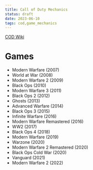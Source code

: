 ```yaml
---
title: Call of Duty Mechanics
status: draft
date: 2023-06-10
tags: cod,game_mechanics
---
```


[COD Wiki](https://callofduty.fandom.com/wiki/Call_of_Duty_Wiki)

# Games
- Modern Warfare              (2007)
- World at War                (2008)
- Modern Warfare 2            (2009)
- Black Ops                   (2010)
- Modern Warfare 3            (2011)
- Black Ops 2                 (2012)
- Ghosts                      (2013)
- Advanced Warfare            (2014)
- Black Ops 3                 (2015)
- Infinite Warfare            (2016)
- Modern Warfare Remastered   (2016)
- WW2                         (2017)
- Black Ops 4                 (2018)
- Modern Warfare              (2019)
- Warzone                     (2020)
- Modern Warfare 2 Remastered (2020)
- Black Ops Cold War          (2020)
- Vanguard                    (2021)
- Modern Warfare 2            (2022)
